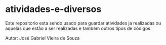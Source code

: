# atividades-e-diversos
Este repositorio esta sendo usado para guardar atividades ja realizadas ou aquelas que estão a ser realizadas e também outros tipos de códigos

Autor: José Gabriel Vieira de Souza
